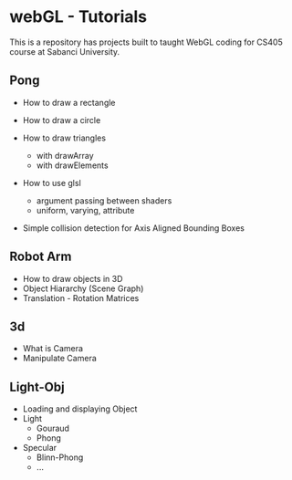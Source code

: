 # webGL - Tutorials
This is a repository has projects built to taught WebGL coding for CS405 course at Sabanci University.

## Pong
- How to draw a rectangle
- How to draw a circle
- How to draw triangles
    - with drawArray
    - with drawElements
- How to use glsl
    - argument passing between shaders
    - uniform, varying, attribute

- Simple collision detection for Axis Aligned Bounding Boxes

## Robot Arm
- How to draw objects in 3D
- Object Hiararchy (Scene Graph)
- Translation - Rotation Matrices

## 3d
- What is Camera
- Manipulate Camera 

## Light-Obj
- Loading and displaying Object
- Light
    - Gouraud
    - Phong
- Specular
    - Blinn-Phong
    - ...